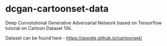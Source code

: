 # dcgan-cartoonset-data
Deep Convolutional Generative Adversarial Network based on Tensorflow tutorial on Cartoon Dataset 10k.  
  
Dataset can be found here - https://google.github.io/cartoonset/
